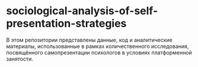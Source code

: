 # sociological-analysis-of-self-presentation-strategies
В этом репозитории представлены данные, код и аналитические материалы, использованные в рамках количественного исследования, посвящённого самопрезентации психологов в условиях платформенной занятости.
